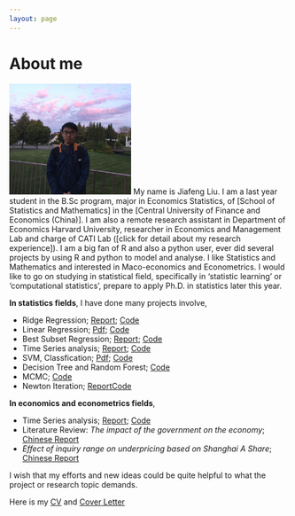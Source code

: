 ```yaml
---
layout: page
---
```


# About me

<img src="/images/Jiafeng2.JPG" class="floatpic" width="220" height="200">
My name is Jiafeng Liu.  I am a last year student in the B.Sc program, major in Economics Statistics, of [School of Statistics and Mathematics] in the [Central University of Finance and Economics (China)].  I am also a remote research assistant in Department of Economics Harvard University, researcher in Economics and Management Lab and charge of CATI Lab ([click for detail about my research experience]). I am a big fan of R and also a python user, ever did several projects by using R and python to model and analyse. I like Statistics and Mathematics and interested in Maco-economics and Econometrics. I would like to go on studying in statistical field, specifically in ‘statistic learning’ or ‘computational statistics’, prepare to apply Ph.D. in statistics later this year. 

**In statistics fields**, I have done many projects involve,

  - Ridge Regression; [Report](http://Jiafengliu.me/blogs/2016-03-14-Ridge-Regression.html); [Code](http://Jiafengliu.me/blogs/2016-03-14-Ridge-Regression.html)
  - Linear Regression; [Pdf](https://github.com/JayfongL); [Code](http://Jiafengliu.me/research/2015-LinearModel.R)
  - Best Subset Regression; [Report](http://Jiafengliu.me/blogs/2016-03-10-Best-subset-selection.html); [Code](http://Jiafengliu.me/blogs/2016-03-10-Best-subset-selection.html)
  - Time Series analysis; [Report](https://github.com/JayfongL); [Code](http://Jiafengliu.me/research/2015-TimeSeries.R)
  - SVM, Classfication; [Pdf](http://Jiafengliu.me); [Code](https://Jiafengliu.me/research/2015-SVMcar_classification.R)
  - Decision Tree and Random Forest; [Code](https://github.com/JayfongL)
  - MCMC; [Code](http://Jiafengliu.me/research/2015-MCMC.R)
  - Newton Iteration; [Report](http://Jiafengliu.me/blogs/2015-04-01-Newton-Iteration.html)[Code](http://Jiafengliu.me/research/2015-Newton.R)
  
**In economics and econometrics fields**, 
 
  - Time Series analysis; [Report](https://Jiafengliu.me); [Code](http://Jiafengliu.me)
  - Literature Review: *The impact of the government on the economy*; [Chinese Report](http://Jiafengliu.me/research)
  - *Effect of inquiry range on underpricing based on Shanghai A Share*; [Chinese Report](http://Jiafengliu.me/research)


I wish that my efforts and new ideas could be quite helpful to what the project or research topic demands.

Here is my [CV] and [Cover Letter]


[School of Statistics and Mathematics]:http://www.cufe.edu.cn/
[Central University of Finance and Economics (China)]:http://sam.cufe.edu.cn/

[CV]: http://sam.cufe.edu.cn/
[Cover letter]:http://sam.cufe.edu.cn/

[click for detail about my research experience]: http://Jiafengliu.me/research
